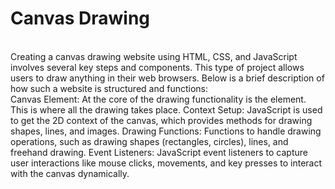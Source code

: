 # Canvas Drawing
<br>
Creating a canvas drawing website using HTML, CSS, and JavaScript involves several key steps and components. This type of project allows users to draw anything in their web browsers. Below is a brief description of how such a website is structured and functions:
<br>
Canvas Element: At the core of the drawing functionality is the <canvas> element. This is where all the drawing takes place.
Context Setup: JavaScript is used to get the 2D context of the canvas, which provides methods for drawing shapes, lines, and images.
Drawing Functions: Functions to handle drawing operations, such as drawing shapes (rectangles, circles), lines, and freehand drawing.
Event Listeners: JavaScript event listeners to capture user interactions like mouse clicks, movements, and key presses to interact with the canvas dynamically.
